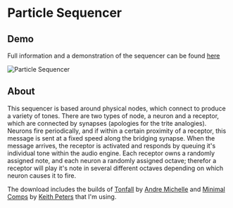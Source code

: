 Particle Sequencer
==================

Demo
----

Full information and a demonstration of the sequencer can be found [here](http://blog.soulwire.co.uk/laboratory/flash/as3-tonfall-particle-node-sequencer)

![Particle Sequencer](https://github.com/soulwire/ParticleNodeSequencer/raw/master/bin/sequencer.jpg "Particle Sequencer")

About
-----

This sequencer is based around physical nodes, which connect to produce a variety of tones. There are two types of node, a neuron and a receptor, which are connected by synapses (apologies for the trite analogies). Neurons fire periodically, and if within a certain proximity of a receptor, this message is sent at a fixed speed along the bridging synapse. When the message arrives, the receptor is activated and responds by queuing it's individual tone within the audio engine. Each receptor owns a randomly assigned note, and each neuron a randomly assigned octave; therefor a receptor will play it's note in several different octaves depending on which neuron causes it to fire.

The download includes the builds of [Tonfall](http://code.google.com/p/tonfall/) by [Andre Michelle](http://www.andre-michelle.com/) and [Minimal Comps](http://blog.soulwire.co.uk/goto/http://www.minimalcomps.com/) by [Keith Peters](http://www.bit-101.com/blog/) that I'm using.